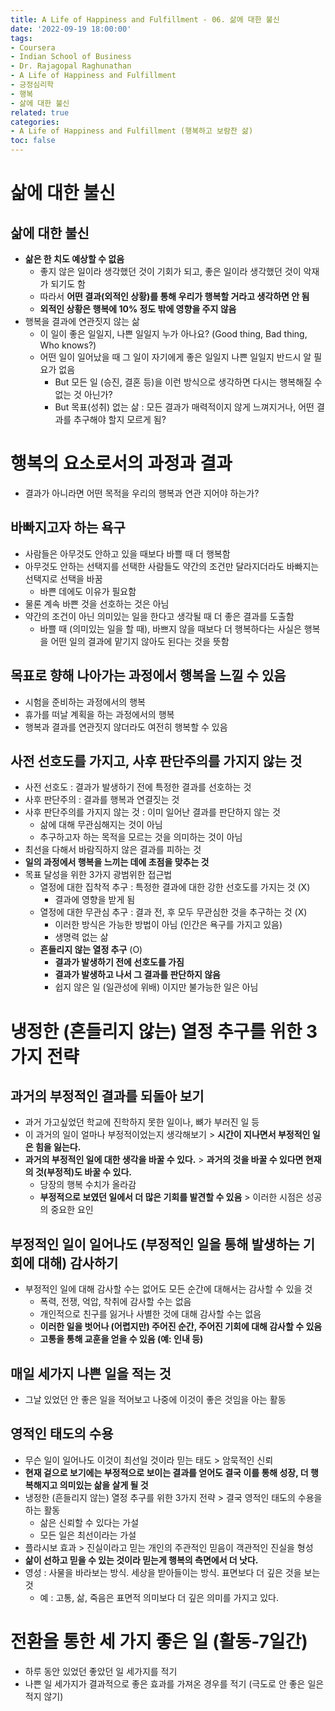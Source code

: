 ```yaml
---
title: A Life of Happiness and Fulfillment - 06. 삶에 대한 불신
date: '2022-09-19 18:00:00'
tags:
- Coursera
- Indian School of Business
- Dr. Rajagopal Raghunathan
- A Life of Happiness and Fulfillment
- 긍정심리학
- 행복
- 삶에 대한 불신
related: true
categories:
- A Life of Happiness and Fulfillment (행복하고 보람찬 삶)
toc: false
---
```



# 삶에 대한 불신

## 삶에 대한 불신

+ **삶은 한 치도 예상할 수 없음**
	* 좋지 않은 일이라 생각했던 것이 기회가 되고, 좋은 일이라 생각했던 것이 악재가 되기도 함
	* 따라서 **어떤 결과(외적인 상황)를 통해 우리가 행복할 거라고 생각하면 안 됨**
	* **외적인 상황은 행복에 10% 정도 밖에 영향을 주지 않음**
+ 행복을 결과에 연관짓지 않는 삶
	* 이 일이 좋은 일일지, 나쁜 일일지 누가 아나요? (Good thing, Bad thing, Who knows?)
	* 어떤 일이 일어났을 때 그 일이 자기에게 좋은 일일지 나쁜 일일지 반드시 알 필요가 없음
		- But 모든 일 (승진, 결혼 등)을 이런 방식으로 생각하면 다시는 행복해질 수 없는 것 아닌가?
		- But 목표(성취) 없는 삶 : 모든 결과가 매력적이지 않게 느껴지거나, 어떤 결과를 추구해야 할지 모르게 됨?
		
# 행복의 요소로서의 과정과 결과

+ 결과가 아니라면 어떤 목적을 우리의 행복과 연관 지어야 하는가?

## 바빠지고자 하는 욕구

* 사람들은 아무것도 안하고 있을 때보다 바쁠 때 더 행복함
* 아무것도 안하는 선택지를 선택한 사람들도 약간의 조건만 달라지더라도 바빠지는 선택지로 선택을 바꿈
	- 바쁜 데에도 이유가 필요함
* 물론 계속 바쁜 것을 선호하는 것은 아님
* 약간의 조건이 아닌 의미있는 일을 한다고 생각될 때 더 좋은 결과를 도출함
	- 바쁠 때 (의미있는 일을 할 때), 바쁘지 않을 때보다 더 행복하다는 사실은 행복을 어떤 일의 결과에 맡기지 않아도 된다는 것을 뜻함

## 목표로 향해 나아가는 과정에서 행복을 느낄 수 있음

* 시험을 준비하는 과정에서의 행복
* 휴가를 떠날 계획을 하는 과정에서의 행복
* 행복과 결과를 연관짓지 않더라도 여전히 행복할 수 있음
		
## 사전 선호도를 가지고, 사후 판단주의를 가지지 않는 것

+ 사전 선호도 : 결과가 발생하기 전에 특정한 결과를 선호하는 것		
+ 사후 판단주의 : 결과를 행복과 연결짓는 것
+ 사후 판단주의를 가지지 않는 것 : 이미 일어난 결과를 판단하지 않는 것
	* 삶에 대해 무관심해지는 것이 아님
	* 추구하고자 하는 목적을 모르는 것을 의미하는 것이 아님
+ 최선을 다해서 바람직하지 않은 결과를 피하는 것	
+ **일의 과정에서 행복을 느끼는 데에 초점을 맞추는 것**
+ 목표 달성을 위한 3가지 광범위한 접근법
	* 열정에 대한 집착적 추구 : 특정한 결과에 대한 강한 선호도를 가지는 것 (X)
		- 결과에 영향을 받게 됨
	* 열정에 대한 무관심 추구 : 결과 전, 후 모두 무관심한 것을 추구하는 것 (X)
		- 이러한 방식은 가능한 방법이 아님 (인간은 욕구를 가지고 있음)
		- 생명력 없는 삶
	* **흔들리지 않는 열정 추구** (O)
		- **결과가 발생하기 전에 선호도를 가짐**
		- **결과가 발생하고 나서 그 결과를 판단하지 않음**
		- 쉽지 않은 일 (일관성에 위배) 이지만 불가능한 일은 아님
			
# 냉정한 (흔들리지 않는) 열정 추구를 위한 3가지 전략

## 과거의 부정적인 결과를 되돌아 보기

* 과거 가고싶었던 학교에 진학하지 못한 일이나, 뼈가 부러진 일 등
* 이 과거의 일이 얼마나 부정적이었는지 생각해보기 > **시간이 지나면서 부정적인 일은 힘을 잃는다.**
* **과거의 부정적인 일에 대한 생각을 바꿀 수 있다.** > **과거의 것을 바꿀 수 있다면 현재의 것(부정적)도 바꿀 수 있다.**
	- 당장의 행복 수치가 올라감
	- **부정적으로 보였던 일에서 더 많은 기회를 발견할 수 있음** > 이러한 시점은 성공의 중요한 요인

## 부정적인 일이 일어나도 (부정적인 일을 통해 발생하는 기회에 대해) 감사하기

* 부정적인 일에 대해 감사할 수는 없어도 모든 순간에 대해서는 감사할 수 있을 것
	- 폭력, 전쟁, 억압, 착취에 감사할 수는 없음
	- 개인적으로 친구를 잃거나 사별한 것에 대해 감사할 수는 없음
	- **이러한 일을 벗어나 (어렵지만) 주어진 순간, 주어진 기회에 대해 감사할 수 있음**
	- **고통을 통해 교훈을 얻을 수 있음 (예: 인내 등)**

## 매일 세가지 나쁜 일을 적는 것

* 그날 있었던 안 좋은 일을 적어보고 나중에 이것이 좋은 것임을 아는 활동
		
## 영적인 태도의 수용

+ 무슨 일이 일어나도 이것이 최선일 것이라 믿는 태도 > 암묵적인 신뢰
+ **현재 겉으로 보기에는 부정적으로 보이는 결과를 얻어도 결국 이를 통해 성장, 더 행복해지고 의미있는 삶을 살게 될 것**
+ 냉정한 (흔들리지 않는) 열정 추구를 위한 3가지 전략 > 결국 영적인 태도의 수용을 하는 활동
	* 삶은 신뢰할 수 있다는 가설
	* 모든 일은 최선이라는 가설
+ 플라시보 효과 > 진실이라고 믿는 개인의 주관적인 믿음이 객관적인 진실을 형성
+ **삶이 선하고 믿을 수 있는 것이라 믿는게 행복의 측면에서 더 낫다.**
+ 영성 : 사물을 바라보는 방식. 세상을 받아들이는 방식. 표면보다 더 깊은 것을 보는 것
	* 예 : 고통, 삶, 죽음은 표면적 의미보다 더 깊은 의미를 가지고 있다.
		
# 전환을 통한 세 가지 좋은 일 (활동-7일간)

+ 하루 동안 있었던 좋았던 일 세가지를 적기
+ 나쁜 일 세가지가 결과적으로 좋은 효과를 가져온 경우를 적기 (극도로 안 좋은 일은 적지 않기)